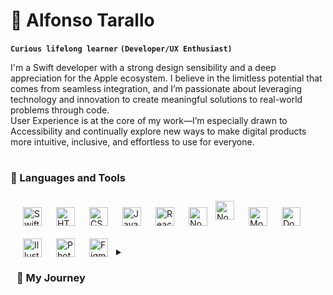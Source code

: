 # 🧡 Alfonso Tarallo

**`Curious lifelong learner`**
**`(Developer/UX Enthusiast)`**

I'm a Swift developer with a strong design sensibility and a deep appreciation for the Apple ecosystem. I believe in the limitless potential that comes from seamless integration, and I’m passionate about leveraging technology and innovation to create meaningful solutions to real-world problems through code.<br/>
User Experience is at the core of my work—I’m especially drawn to Accessibility and continually explore new ways to make digital products more intuitive, inclusive, and effortless to use for everyone.

#

### 🔧 Languages and Tools

<div style="padding:10px;">
<img align="left" alt="Swift" width="30px" style="padding:10px;" src="https://cdn.jsdelivr.net/gh/devicons/devicon@latest/icons/swift/swift-original.svg"/>
<img align="left" alt="HTML" width="30px" style="padding:10px;" src="https://cdn.jsdelivr.net/gh/devicons/devicon@latest/icons/html5/html5-plain.svg" />
<img align="left" alt="CSS" width="30px" style="padding:10px;" src="https://cdn.jsdelivr.net/gh/devicons/devicon@latest/icons/css3/css3-original.svg" /> 
<img align="left" alt="JavaScript" width="30px" style="padding:10px;" src="https://cdn.jsdelivr.net/gh/devicons/devicon@latest/icons/javascript/javascript-original.svg" />
<img align="left" alt="React" width="30px" style="padding:10px;" src="https://cdn.jsdelivr.net/gh/devicons/devicon@latest/icons/react/react-original-wordmark.svg" />
<img align="left" alt="Node.js" width="30px" style="padding:10px;" src="https://cdn.jsdelivr.net/gh/devicons/devicon@latest/icons/nodejs/nodejs-original-wordmark.svg" />
<img align="left" alt="Node Package Manager" width="30px" style="padding-right:10px;" src="https://cdn.jsdelivr.net/gh/devicons/devicon@latest/icons/npm/npm-original-wordmark.svg" />
<img align="left" alt="MongoDB" width="30px" style="padding:10px;" src="https://cdn.jsdelivr.net/gh/devicons/devicon@latest/icons/mongodb/mongodb-original-wordmark.svg" />
<img align="left" alt="Docker" width="30px" style="padding:10px;" src="https://cdn.jsdelivr.net/gh/devicons/devicon@latest/icons/docker/docker-original-wordmark.svg" />
<img align="left" alt="Illustrator" width="30px" style="padding:10px;" src="https://cdn.jsdelivr.net/gh/devicons/devicon@latest/icons/illustrator/illustrator-plain.svg" />
<img align="left" alt="Photoshop" width="30px" style="padding:10px;" src="https://cdn.jsdelivr.net/gh/devicons/devicon@latest/icons/photoshop/photoshop-original.svg" />
<img align="left" alt="Figma" width="30px" style="padding:10px;" src="https://cdn.jsdelivr.net/gh/devicons/devicon@latest/icons/figma/figma-original.svg" />
<div/>

<br/>
<br/>

#

<details>
 <summary><h3>🛶 My Journey</h3></summary>
   I had never thought to be a software developer until less than 2 years ago. I have changed a few field of studies, as well as hobbies, but I never felt like settling. And now here I am, passionate about coding and many other things. Since I have been a student at the Apple Developer Academy in Naples I discovered how much I like identifying problems and designing and developing technological (or not) solutions. My dream is to never have to settle for a job just for for financial satisfaction, but for the happiness and excitement it can give me and I can give.
